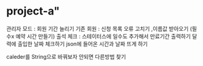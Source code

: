 # project-a"
관리자 모드 : 회원 기간 늘리기 
기존 회원 : 신청 목록 오류 고치기 ,이름값 받아오기 (필수x 예약 시간 만들기)
출석 체크 : 스테이터스에 일수도 추가해서 만료기간 출력하기 
            달력에 출입한 날짜 체크하기
            json에 들어온 시간과 날짜 뜨게 하기
            
caleder를 String으로 바꿔보자 안되면 다른방법 찾기       

